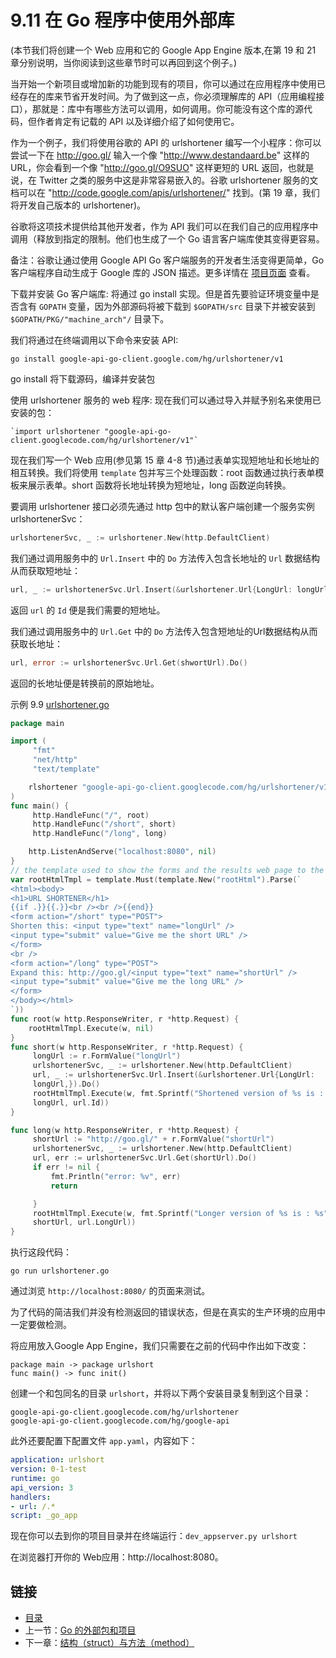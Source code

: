 # 9.11 在 Go 程序中使用外部库(本节我们将创建一个 Web 应用和它的 Google App Engine 版本,在第 19 和 21 章分别说明，当你阅读到这些章节时可以再回到这个例子。)当开始一个新项目或增加新的功能到现有的项目，你可以通过在应用程序中使用已经存在的库来节省开发时间。为了做到这一点，你必须理解库的 API（应用编程接口），那就是：库中有哪些方法可以调用，如何调用。你可能没有这个库的源代码，但作者肯定有记载的 API 以及详细介绍了如何使用它。作为一个例子，我们将使用谷歌的 API 的 urlshortener 编写一个小程序：你可以尝试一下在 http://goo.gl/ 输入一个像 "http://www.destandaard.be" 这样的URL，你会看到一个像 "http://goo.gl/O9SUO" 这样更短的 URL 返回，也就是说，在 Twitter 之类的服务中这是非常容易嵌入的。谷歌 urlshortener 服务的文档可以在 "http://code.google.com/apis/urlshortener/" 找到。(第 19 章，我们将开发自己版本的 urlshortener)。谷歌将这项技术提供给其他开发者，作为 API 我们可以在我们自己的应用程序中调用（释放到指定的限制。他们也生成了一个 Go 语言客户端库使其变得更容易。备注：谷歌让通过使用 Google API Go 客户端服务的开发者生活变得更简单，Go 客户端程序自动生成于 Google 库的 JSON 描述。更多详情在 [项目页面](http://code.google.com/p/google-api-go-client/) 查看。下载并安装 Go 客户端库:将通过 go install 实现。但是首先要验证环境变量中是否含有 `GOPATH` 变量，因为外部源码将被下载到 `$GOPATH/src` 目录下并被安装到 `$GOPATH/PKG/"machine_arch"/` 目录下。我们将通过在终端调用以下命令来安装 API:	go install google-api-go-client.google.com/hg/urlshortener/v1go install 将下载源码，编译并安装包使用 urlshortener 服务的 web 程序:现在我们可以通过导入并赋予别名来使用已安装的包：	`import urlshortener "google-api-go-client.googlecode.com/hg/urlshortener/v1"`现在我们写一个 Web 应用(参见第 15 章 4-8 节)通过表单实现短地址和长地址的相互转换。我们将使用 `template` 包并写三个处理函数：root 函数通过执行表单模板来展示表单。short 函数将长地址转换为短地址，long 函数逆向转换。要调用 urlshortener 接口必须先通过 http 包中的默认客户端创建一个服务实例 urlshortenerSvc：  ```gourlshortenerSvc, _ := urlshortener.New(http.DefaultClient)```我们通过调用服务中的 `Url.Insert` 中的 `Do` 方法传入包含长地址的 `Url` 数据结构从而获取短地址：```gourl, _ := urlshortenerSvc.Url.Insert(&urlshortener.Url{LongUrl: longUrl}).Do()```返回 `url` 的 `Id` 便是我们需要的短地址。我们通过调用服务中的 `Url.Get` 中的 `Do` 方法传入包含短地址的Url数据结构从而获取长地址：```gourl, error := urlshortenerSvc.Url.Get(shwortUrl).Do()```返回的长地址便是转换前的原始地址。示例	9.9	[urlshortener.go](examples/chapter_9/urlshortener.go)```gopackage mainimport (	 "fmt"	 "net/http"	 "text/template"	rlshortener "google-api-go-client.googlecode.com/hg/urlshortener/v1")func main() {	 http.HandleFunc("/", root)	 http.HandleFunc("/short", short)	 http.HandleFunc("/long", long)	http.ListenAndServe("localhost:8080", nil)}// the template used to show the forms and the results web page to the uservar rootHtmlTmpl = template.Must(template.New("rootHtml").Parse(`<html><body><h1>URL SHORTENER</h1>{{if .}}{{.}}<br /><br />{{end}}<form action="/short" type="POST">Shorten this: <input type="text" name="longUrl" /><input type="submit" value="Give me the short URL" /></form><br /><form action="/long" type="POST">Expand this: http://goo.gl/<input type="text" name="shortUrl" /><input type="submit" value="Give me the long URL" /></form></body></html>`))func root(w http.ResponseWriter, r *http.Request) {	rootHtmlTmpl.Execute(w, nil)}func short(w http.ResponseWriter, r *http.Request) {	 longUrl := r.FormValue("longUrl")	 urlshortenerSvc, _ := urlshortener.New(http.DefaultClient)	 url, _ := urlshortenerSvc.Url.Insert(&urlshortener.Url{LongUrl:	 longUrl,}).Do()	 rootHtmlTmpl.Execute(w, fmt.Sprintf("Shortened version of %s is : %s",	 longUrl, url.Id))}func long(w http.ResponseWriter, r *http.Request) {	 shortUrl := "http://goo.gl/" + r.FormValue("shortUrl")	 urlshortenerSvc, _ := urlshortener.New(http.DefaultClient)	 url, err := urlshortenerSvc.Url.Get(shortUrl).Do()	 if err != nil {		 fmt.Println("error: %v", err)		 return	 }	 rootHtmlTmpl.Execute(w, fmt.Sprintf("Longer version of %s is : %s",	 shortUrl, url.LongUrl))}```执行这段代码：	go run urlshortener.go通过浏览 `http://localhost:8080/` 的页面来测试。为了代码的简洁我们并没有检测返回的错误状态，但是在真实的生产环境的应用中一定要做检测。将应用放入Google App Engine，我们只需要在之前的代码中作出如下改变：	package main -> package urlshort	func main() -> func init()创建一个和包同名的目录 `urlshort`，并将以下两个安装目录复制到这个目录：	google-api-go-client.googlecode.com/hg/urlshortener	google-api-go-client.googlecode.com/hg/google-api此外还要配置下配置文件 `app.yaml`，内容如下：```yamlapplication: urlshortversion: 0-1-testruntime: goapi_version: 3handlers:- url: /.*script: _go_app```现在你可以去到你的项目目录并在终端运行：`dev_appserver.py urlshort`在浏览器打开你的 Web应用：http://localhost:8080。## 链接- [目录](directory.md)- 上一节：[Go 的外部包和项目](09.10.md)- 下一章：[结构（struct）与方法（method）](10.0.md)